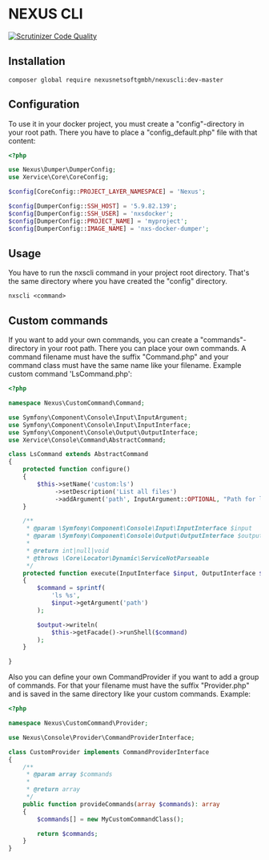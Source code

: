 NEXUS CLI
================

[![Scrutinizer Code Quality](https://scrutinizer-ci.com/g/nexusnetsoftgmbh/nexuscli/badges/quality-score.png)](https://scrutinizer-ci.com/g/nexusnetsoftgmbh/nexuscli)

Installation
------------

```
composer global require nexusnetsoftgmbh/nexuscli:dev-master
```


Configuration
--------------

To use it in your docker project, you must create a "config"-directory in your root path.
There you have to place a "config_default.php" file with that content:
```php
<?php

use Nexus\Dumper\DumperConfig;
use Xervice\Core\CoreConfig;

$config[CoreConfig::PROJECT_LAYER_NAMESPACE] = 'Nexus';

$config[DumperConfig::SSH_HOST] = '5.9.82.139';
$config[DumperConfig::SSH_USER] = 'nxsdocker';
$config[DumperConfig::PROJECT_NAME] = 'myproject';
$config[DumperConfig::IMAGE_NAME] = 'nxs-docker-dumper';
```

Usage
--------
You have to run the nxscli command in your project root directory. That's the same directory where you have created the "config" directory.
```
nxscli <command>
```


Custom commands
----------------
If you want to add your own commands, you can create a "commands"-directory in your root path.
There you can place your own commands. A command filename must have the suffix "Command.php" and your command class must have the same name like your filename.
Example custom command 'LsCommand.php':
```php
<?php

namespace Nexus\CustomCommand\Command;

use Symfony\Component\Console\Input\InputArgument;
use Symfony\Component\Console\Input\InputInterface;
use Symfony\Component\Console\Output\OutputInterface;
use Xervice\Console\Command\AbstractCommand;

class LsCommand extends AbstractCommand
{
    protected function configure()
    {
        $this->setName('custom:ls')
             ->setDescription('List all files')
             ->addArgument('path', InputArgument::OPTIONAL, "Path for listing files", './');
    }

    /**
     * @param \Symfony\Component\Console\Input\InputInterface $input
     * @param \Symfony\Component\Console\Output\OutputInterface $output
     *
     * @return int|null|void
     * @throws \Core\Locator\Dynamic\ServiceNotParseable
     */
    protected function execute(InputInterface $input, OutputInterface $output)
    {
        $command = sprintf(
            'ls %s',
            $input->getArgument('path')
        );

        $output->writeln(
            $this->getFacade()->runShell($command)
        );
    }

}
```

Also you can define your own CommandProvider if you want to add a group of commands. For that your filename must have the suffix "Provider.php" and is saved in the same directory like your custom commands.
Example:
```php
<?php

namespace Nexus\CustomCommand\Provider;

use Nexus\Console\Provider\CommandProviderInterface;

class CustomProvider implements CommandProviderInterface
{
    /**
     * @param array $commands
     *
     * @return array
     */
    public function provideCommands(array $commands): array
    {
        $commands[] = new MyCustomCommandClass();

        return $commands;
    }
}
```
